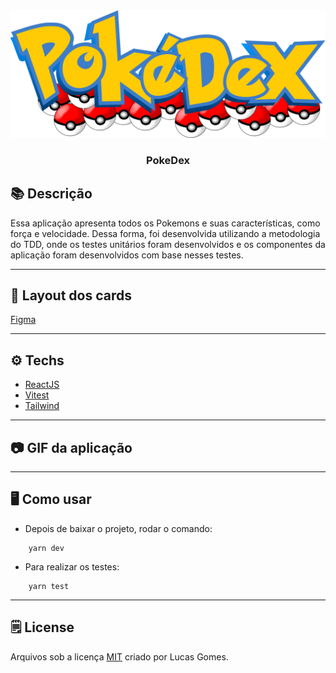 <div align="center">
    <img src="./public/logo.svg" >
</div>

<h3 align="center">PokeDex</h3>

## :books: Descrição
Essa aplicação apresenta todos os Pokemons e suas características, como força e velocidade. Dessa forma, foi desenvolvida utilizando a metodologia do TDD, onde os testes unitários foram desenvolvidos e os componentes da aplicação foram desenvolvidos com base nesses testes.

---
## :art: Layout dos cards
[Figma](https://www.figma.com/community/file/994463883691448327)

---
## :gear: Techs
- [ReactJS](https://react.dev/)
- [Vitest](https://vitest.dev/)
- [Tailwind](https://tailwindcss.com/)

---
## :camera: GIF da aplicação


---
## :desktop_computer: Como usar
- Depois de baixar o projeto, rodar o comando:
```
    yarn dev
```
- Para realizar os testes:
```
    yarn test
```
---
## :spiral_notepad: License
Arquivos sob a licença [MIT](https://github.com/lucasgomesgp) criado por Lucas Gomes.
